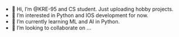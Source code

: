 - 👋 Hi, I’m @KRE-95 and CS student. Just uploading hobby projects.
- 👀 I’m interested in Python and IOS development for now.
- 🌱 I’m currently learning ML and AI in Python.
- 💞️ I’m looking to collaborate on ...
 

<!---
KRE-95/KRE-95 is a ✨ special ✨ repository because its `README.md` (this file) appears on your GitHub profile.
You can click the Preview link to take a look at your changes.
--->
